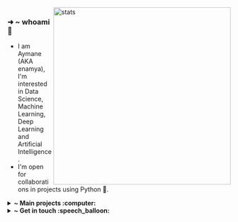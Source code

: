 <img alt="stats" align='right' src="https://github-readme-stats.vercel.app/api?username=Aymane11&show_icons=true&theme=dark&hide_border=true" width="400">

<div align='left'>

### ➜ ~ **whoami** :wave:

-   I am Aymane (AKA enamya), I'm interested in Data Science, Machine Learning, Deep Learning and Artificial Intelligence.
-   I'm open for collaborations in projects using Python 🐍.

</div>


<details>
<summary><b>~ Main projects :computer:</b></summary><br>
<div>
<a href="https://github.com/Aymane11/SmartDoor">
<img alt="SmartDoor" src="https://github-readme-stats.vercel.app/api/pin/?username=Aymane11&repo=SmartDoor&&theme=dark&hide_border=true">
</a>

<a href="https://github.com/Aymane11/weather">
<img alt="weather "src="https://github-readme-stats.vercel.app/api/pin/?username=Aymane11&repo=weather&&theme=dark&hide_border=true">
</a>

<a href="https://github.com/Aymane11/spam-detector">
<img alt="spam-detector "src="https://github-readme-stats.vercel.app/api/pin/?username=Aymane11&repo=spam-detector&&theme=dark&hide_border=true">
</a>

<a href="https://github.com/Aymane11/handwriting-recognition">
<img alt="handwriting-recognition" src="https://github-readme-stats.vercel.app/api/pin/?username=Aymane11&repo=handwriting-recognition&&theme=dark&hide_border=true">
</a>

<a href="https://github.com/Aymane11/url-shortener">
<img alt="url-shortener" src="https://github-readme-stats.vercel.app/api/pin/?username=Aymane11&repo=url-shortener&&theme=dark&hide_border=true">
</a>

<a href="https://github.com/Aymane11/spotify-manager">
<img alt="spotify-manager" src="https://github-readme-stats.vercel.app/api/pin/?username=Aymane11&repo=spotify-manager&&theme=dark&hide_border=true">
</a>

</div>

</details>


<details>
<summary><b>~ Get in touch :speech_balloon:</b></summary><br>

-   **[Portfolio](https://www.enamya.me/)**
-   **[Blog](https://blog.enamya.me/)**
-   **[Email](mailto:aymaneboumaaza@gmail.com)**
-   **[LinkedIn](https://www.linkedin.com/in/aymaneboumaaza/)**
-   **[Twitter](https://twitter.com/_Enamya/)**

</details>
